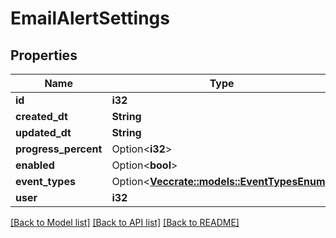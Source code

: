 # EmailAlertSettings

## Properties

Name | Type | Description | Notes
------------ | ------------- | ------------- | -------------
**id** | **i32** |  | [readonly]
**created_dt** | **String** |  | [readonly]
**updated_dt** | **String** |  | [readonly]
**progress_percent** | Option<**i32**> |  | [optional]
**enabled** | Option<**bool**> |  | [optional]
**event_types** | Option<[**Vec<crate::models::EventTypesEnum>**](EventTypesEnum.md)> |  | [optional]
**user** | **i32** |  | [readonly]

[[Back to Model list]](../README.md#documentation-for-models) [[Back to API list]](../README.md#documentation-for-api-endpoints) [[Back to README]](../README.md)


